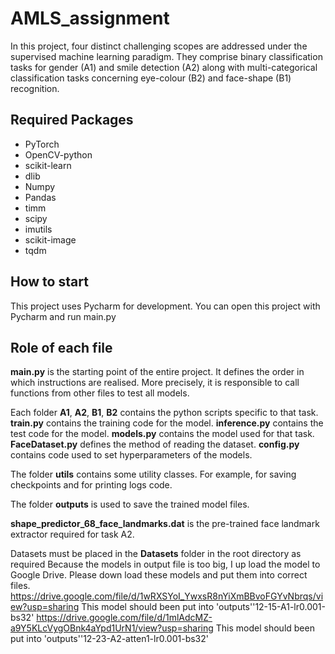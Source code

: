 # AMLS_assignment

In this project, four distinct challenging scopes are addressed under the supervised machine learning paradigm. They comprise binary classification tasks for gender (A1) and smile detection (A2) along with multi-categorical classification tasks concerning eye-colour (B2) and face-shape (B1) recognition.

## Required Packages

- PyTorch
- OpenCV-python
- scikit-learn
- dlib
- Numpy
- Pandas
- timm
- scipy
- imutils
- scikit-image
- tqdm

## How to start

This project uses Pycharm for development. You can open this project with Pycharm and run main.py

## Role of each file

**main.py** is the starting point of the entire project. It defines the order in which instructions are realised. More precisely, it is responsible to call functions from other files to test all models.

Each folder **A1**, **A2**, **B1**, **B2** contains the python scripts specific to that task. **train.py** contains the training code for the model. **inference.py** contains the test code for the model. **models.py** contains the model used for that task. **FaceDataset.py** defines the method of reading the dataset. **config.py** contains code used to set hyperparameters of the models.

The folder **utils** contains some utility classes. For example, for saving checkpoints and for printing logs code.

The folder **outputs** is used to save the trained model files.

**shape_predictor_68_face_landmarks.dat** is the pre-trained face landmark extractor required for task A2.

Datasets must be placed in the **Datasets** folder in the root directory as required
Because the models in output file is too big, I up load the model to Google Drive. Please down load these models and put them into correct files.
https://drive.google.com/file/d/1wRXSYoI_YwxsR8nYiXmBBvoFGYvNbrqs/view?usp=sharing  This model should been put into 'outputs''12-15-A1-lr0.001-bs32'
https://drive.google.com/file/d/1mlAdcMZ-a9Y5KLcVygOBnk4aYpd1UrN1/view?usp=sharing  This model should been put into 'outputs''12-23-A2-atten1-lr0.001-bs32'
